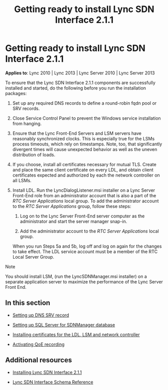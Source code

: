 ﻿---
title: Getting ready to install Lync SDN Interface 2.1.1
TOCTitle: Getting ready to install Lync SDN Interface 2.1.1
ms:assetid: c5b5083a-a25e-4409-a496-2616bb2b15a2
ms:mtpsurl: https://msdn.microsoft.com/en-us/library/Dn785199(v=office.15)
ms:contentKeyID: 62952683
ms.date: 02/16/2015
mtps_version: v=office.15
---

# Getting ready to install Lync SDN Interface 2.1.1


**Applies to**: Lync 2010 | Lync 2013 | Lync Server 2010 | Lync Server 2013

To ensure that the Lync SDN Interface 2.1.1 components are successfully installed and started, do the following before you run the installation packages:

1.  Set up any required DNS records to define a round-robin fqdn pool or SRV records.

2.  Close Service Control Panel to prevent the Windows service installation from hanging.

3.  Ensure that the Lync Front-End Servers and LSM servers have reasonably synchronized clocks. This is especially true for the LSMs process timeouts, which rely on timestamps. Note, too, that significantly divergent times will cause unexpected behavior as well as the uneven distribution of loads.

4.  If you choose, install all certificates necessary for mutual TLS. Create and place the same client certificate on every LDL, and obtain client certificates expected and authorized by each the network controller on all LSMs.

5.  Install LDL. Run the LyncDialogListener.msi installer on a Lync Server Front-End role from an administrator account that is also a part of the *RTC Server Applications* local group. To add the administrator account to the *RTC Server Applications* group, follow these steps:
    
    1.  Log on to the Lync Server Front-End server computer as the administrator and start the server manager snap-in.
    
    2.  Add the administrator account to the *RTC Server Applications* local group.
    
    When you run Steps 5a and 5b, log off and log on again for the changes to take effect. The LDL service account must be a member of the RTC Local Server Group.


> [!NOTE]
> <P>You should install LSM, (run the LyncSDNManager.msi installer) on a separate application server to maximize the performance of the Lync Server Front End.</P>



## In this section

  - [Setting up DNS SRV record](setting-up-dns-srv-record.md)

  - [Setting up SQL Server for SDNManager database](setting-up-sql-server-for-sdnmanager-database.md)

  - [Installing certificates for the LDL, LSM and network controller](installing-certificates-for-the-ldl-lsm-and-network-controller.md)

  - [Activating QoE recording](activating-qoe-recording.md)

## Additional resources

  - [Installing Lync SDN Interface 2.1.1](installing-lync-sdn-interface-2-1-1.md)

  - [Lync SDN Interface Schema Reference](lync-sdn-interface-schema-reference.md)

